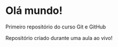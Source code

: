 # Olá mundo!
 Primeiro repositório do curso Git e GitHub
 
 Repositório criado durante uma aula ao vivo!
